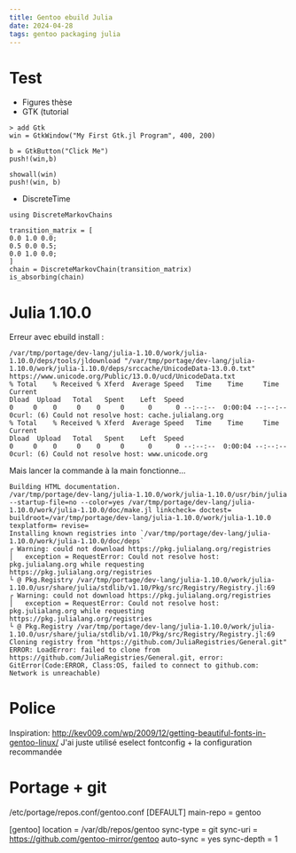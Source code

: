 ```yaml
---
title: Gentoo ebuild Julia
date: 2024-04-28
tags: gentoo packaging julia
---
```


# Test

- Figures thèse
- GTK (tutorial
```
> add Gtk
win = GtkWindow("My First Gtk.jl Program", 400, 200)

b = GtkButton("Click Me")
push!(win,b)

showall(win)
push!(win, b)
```
- DiscreteTime
```
using DiscreteMarkovChains

transition_matrix = [
0.0 1.0 0.0;
0.5 0.0 0.5;
0.0 1.0 0.0;
]
chain = DiscreteMarkovChain(transition_matrix)
is_absorbing(chain)
```

# Julia 1.10.0

Erreur avec ebuild install :
```
/var/tmp/portage/dev-lang/julia-1.10.0/work/julia-1.10.0/deps/tools/jldownload "/var/tmp/portage/dev-lang/julia-1.10.0/work/julia-1.10.0/deps/srccache/UnicodeData-13.0.0.txt" https://www.unicode.org/Public/13.0.0/ucd/UnicodeData.txt
% Total    % Received % Xferd  Average Speed   Time    Time     Time  Current
Dload  Upload   Total   Spent    Left  Speed
0     0    0     0    0     0      0      0 --:--:--  0:00:04 --:--:--     0curl: (6) Could not resolve host: cache.julialang.org
% Total    % Received % Xferd  Average Speed   Time    Time     Time  Current
Dload  Upload   Total   Spent    Left  Speed
0     0    0     0    0     0      0      0 --:--:--  0:00:04 --:--:--     0curl: (6) Could not resolve host: www.unicode.org
```
  Mais lancer la commande à la main fonctionne...  

```
Building HTML documentation.
/var/tmp/portage/dev-lang/julia-1.10.0/work/julia-1.10.0/usr/bin/julia --startup-file=no --color=yes /var/tmp/portage/dev-lang/julia-1.10.0/work/julia-1.10.0/doc/make.jl linkcheck= doctest= buildroot=/var/tmp/portage/dev-lang/julia-1.10.0/work/julia-1.10.0 texplatform= revise=
Installing known registries into `/var/tmp/portage/dev-lang/julia-1.10.0/work/julia-1.10.0/doc/deps`
┌ Warning: could not download https://pkg.julialang.org/registries
│   exception = RequestError: Could not resolve host: pkg.julialang.org while requesting https://pkg.julialang.org/registries
└ @ Pkg.Registry /var/tmp/portage/dev-lang/julia-1.10.0/work/julia-1.10.0/usr/share/julia/stdlib/v1.10/Pkg/src/Registry/Registry.jl:69
┌ Warning: could not download https://pkg.julialang.org/registries
│   exception = RequestError: Could not resolve host: pkg.julialang.org while requesting https://pkg.julialang.org/registries
└ @ Pkg.Registry /var/tmp/portage/dev-lang/julia-1.10.0/work/julia-1.10.0/usr/share/julia/stdlib/v1.10/Pkg/src/Registry/Registry.jl:69
Cloning registry from "https://github.com/JuliaRegistries/General.git"
ERROR: LoadError: failed to clone from https://github.com/JuliaRegistries/General.git, error: GitError(Code:ERROR, Class:OS, failed to connect to github.com: Network is unreachable)
```

# Police

Inspiration:  http://kev009.com/wp/2009/12/getting-beautiful-fonts-in-gentoo-linux/
J'ai juste utilisé eselect fontconfig + la configuration recommandée

# Portage + git

 /etc/portage/repos.conf/gentoo.conf 
[DEFAULT]
main-repo = gentoo

[gentoo]
location = /var/db/repos/gentoo
sync-type = git
sync-uri = https://github.com/gentoo-mirror/gentoo
auto-sync = yes
sync-depth = 1
